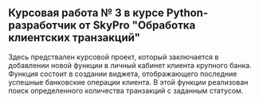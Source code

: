 ## Курсовая работа № 3 в курсе Python-разработчик от SkyPro "Обработка клиентских транзакций"

Здесь предствален курсовой проект, который заключается в добавлении новой функции в личный кабинет клиента крупного банка. Функция состоит в создании виджета, отображающего последние успешные банковские операции клиента. В этой функции реализован поиск определенного количества транзакций с заданным статусом.
